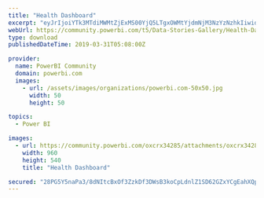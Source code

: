 ```yaml
---
title: "Health Dashboard"
excerpt: "eyJrIjoiYTk3MTdiMWMtZjExMS00YjQ5LTgxOWMtYjdmNjM3NzYzNzhkIiwidCI6IjA4MTQ3M2M2LTUwNGEtNDM3Zi04MzhjLWFiOWE2ZjY3MWVmYyIsImMiOjR9"
webUrl: https://community.powerbi.com/t5/Data-Stories-Gallery/Health-Dashboard/m-p/658240
type: download
publishedDateTime: 2019-03-31T05:08:00Z

provider:
  name: PowerBI Community
  domain: powerbi.com
  images:
    - url: /assets/images/organizations/powerbi.com-50x50.jpg
      width: 50
      height: 50

topics:
  - Power BI

images:
  - url: https://community.powerbi.com/oxcrx34285/attachments/oxcrx34285/DataStoriesGallery/2580/1/Scientific-researcher-in-medical-PowerPoint-Templates%20%5BSalvo%20automaticamente%5D.png
    width: 960
    height: 540
    title: "Health Dashboard"

secured: "28PG5Y5naPa3/8dNItcBxOf3ZzkDf3DWsB3koCpLdnlZ1SD62GZxYCgEahXQp39zK8sQ+Ij0PbuvusCR1eW8Vagak00aIe3wvw5O+KEMO8rtCvM0H+tNFa7X8a5sAJqmsU/7DeEtJ/NSV3WSDtAABrxcEoP9thH4lpjE4oJqDZMtedZIy1LyBknJ4ydg0mJjK3BNWIujDhJxL51ONUVFo4rGJzf3GhxO4PODxR7uQKbTKdWTBpUHs8oh5n5GXiiH3EDj4MigVs36FGAO3QCvb1lnE0hJTLjeZyP73FIC8N/F96CE3E9tN4pX/ku3xQupra1hbnt+yULcux90EHODz+w7plLzr8+Y877NdtC6fWeuB/9q65dPNgMR2B69pWmY;6G+5zlUkwhtkm9quL11hiw=="
---
```


